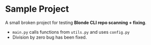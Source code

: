 # Sample Project
A small broken project for testing **Blonde CLI repo scanning + fixing**.

- `main.py` calls functions from `utils.py` and uses `config.py`
- Division by zero bug has been fixed.